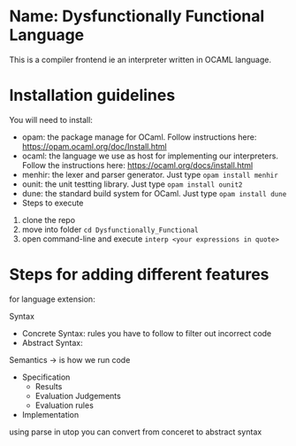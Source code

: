 # Name: Dysfunctionally Functional Language

This is a compiler frontend ie an interpreter written in OCAML language.

# Installation guidelines

You will need to install:
* opam: the package manage for OCaml. Follow instructions here: https://opam.ocaml.org/doc/Install.html
* ocaml: the language we use as host for implementing our interpreters. Follow the instructions here: https://ocaml.org/docs/install.html
* menhir: the lexer and parser generator.  Just type `opam install menhir`
* ounit: the unit testting library. Just type `opam install ounit2`
* dune: the standard build system for OCaml. Just type `opam install dune`
* Steps to execute
1. clone the repo
2. move into folder `cd Dysfunctionally_Functional` 
3. open command-line and execute `interp <your expressions in quote>`

# Steps for adding different features

for language extension:

Syntax

- Concrete Syntax: rules you have to follow to filter out incorrect code
- Abstract Syntax:

Semantics → is how we run code

- Specification
    - Results
    - Evaluation Judgements
    - Evaluation rules
- Implementation

using parse  in utop you can convert from conceret to abstract syntax